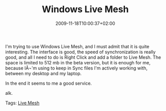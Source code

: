 ﻿---
title: "Windows Live Mesh"
description: ""
date: 2009-11-18T10:00:37+02:00
draft: false
tags: [General]
categories: [General]
---
I'm trying to use Windows Live Mesh, and I must admit that it is quite interesting. The interface is good, the speed of synchronization is really good, and all I need to do is Right Click and add a folder to Live Mesh. The space is limited to 512 mb in the beta version, but it is enough for me, because IÃ¬'m using to keep in Sync files I'm actively working with, between my desktop and my laptop.

In the end it seems to me a good service.

alk.

Tags: [Live Mesh](http://technorati.com/tag/Live%20Mesh)
